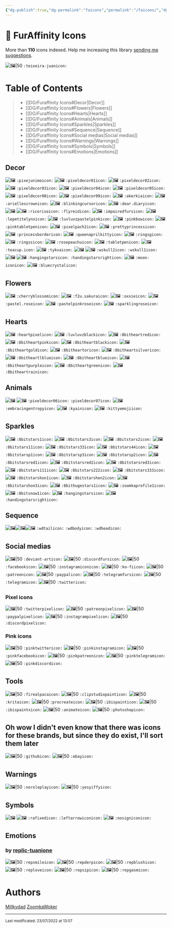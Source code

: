 ```yaml
---
{"dg-publish":true,"dg-permalink":"faicons","permalink":"/faicons/","dgHomeLink":true,"dgPassFrontmatter":false}
---
```



# 🐾 FurAffinity Icons
More than **110** icons indexed. Help me increasing this library [sending me suggestions](https://www.furaffinity.net/newpm/teixeira-juan).

![🖼|50](https://a.furaffinity.net/20220401/teixeira-juan.gif) `:teixeira-juanicon:`

# Table of Contents
> - [[DG/Furaffinity Icons#Decor|Decor]]
> - [[DG/Furaffinity Icons#Flowers|Flowers]]
> - [[DG/Furaffinity Icons#Hearts|Hearts]]
> - [[DG/Furaffinity Icons#Animals|Animals]]
> - [[DG/Furaffinity Icons#Sparkles|Sparkles]]
> - [[DG/Furaffinity Icons#Sequence|Sequence]]
> - [[DG/Furaffinity Icons#Social medias|Social medias]]
> - [[DG/Furaffinity Icons#Warnings|Warnings]]
> - [[DG/Furaffinity Icons#Symbols|Symbols]]
> - [[DG/Furaffinity Icons#Emotions|Emotions]]

## Decor
![🖼](https://a.furaffinity.net/20220401/pixejunimo.gif) `:pixejunimoicon:`
![🖼](https://a.furaffinity.net/20220401/pixeldecor01.gif) `:pixeldecor01icon:`
![🖼](https://a.furaffinity.net/20220401/pixeldecor02.gif) `:pixeldecor02icon:`
![🖼](https://a.furaffinity.net/20220401/pixeldecor03.gif) `:pixeldecor03icon:`
![🖼](https://a.furaffinity.net/20220401/pixeldecor04.gif) `:pixeldecor04icon:`
![🖼](https://a.furaffinity.net/20220401/pixeldecor05.gif) `:pixeldecor05icon:`
![🖼](https://a.furaffinity.net/20220401/pixeldecor08.gif) `:pixeldecor08icon:`
![🖼](https://a.furaffinity.net/20220401/pixeldecor09.gif) `:pixeldecor09icon:`
![🖼](https://a.furaffinity.net/20220401/akerkia.gif) `:akerkiaicon:`
![🖼](https://a.furaffinity.net/20220401/ariellescrown.gif) `:ariellescrownicon:`
![🖼](https://a.furaffinity.net/20220401/blinkingcursor.gif) `:blinkingcursoricon:`
![🖼](https://a.furaffinity.net/20220401/dear.diary.gif) `:dear.diaryicon:`
![🖼](https://a.furaffinity.net/20220401/ricoriso.gif) ![🖼](https://a.furaffinity.net/20220401/flyreid.gif) `:ricorisoicon:` `:flyreidicon:`
![🖼](https://a.furaffinity.net/20220401/impairedfurs.gif) `:impairedfursicon:`
![🖼](https://a.furaffinity.net/20220401/lepetitelynx.gif) `:lepetitelynxicon:`
![🖼](https://a.furaffinity.net/20220401/luvluvzpastelpink.gif) `:luvluvzpastelpinkicon:`
![🖼](https://a.furaffinity.net/20220401/pinkbow.gif) `:pinkbowicon:`
![🖼](https://a.furaffinity.net/20220401/pinktabletpen.gif) `:pinktabletpenicon:`
![🖼](https://a.furaffinity.net/20220401/pixelpach2.gif) `:pixelpach2icon:`
![🖼](https://a.furaffinity.net/20220401/prettyprincess..gif) `:prettyprincessicon:`
![🖼](https://a.furaffinity.net/20220401/princessborder.gif) `:princessbordericon:`
![🖼](https://a.furaffinity.net/20220401/queenaprilkitty.gif) `:queenaprilkittyicon:`
![🖼](https://a.furaffinity.net/20220401/ringsg.gif) `:ringsgicon:`
![🖼](https://a.furaffinity.net/20220401/ringss.gif) `:ringssicon:`
![🖼](https://a.furaffinity.net/20220401/rosepeachu.gif) `:rosepeachuicon:`
![🖼](https://a.furaffinity.net/20220401/tabletpen.gif) `:tabletpenicon:`
![🖼](https://a.furaffinity.net/20220401/teacup..gif) `:teacup.icon:`
![🖼](https://a.furaffinity.net/20220401/tykva.gif) `:tykvaicon:`
![🖼](https://a.furaffinity.net/20220401/wskull2.gif)
![🖼](https://a.furaffinity.net/20220401/wskull1.gif)
`:wskull2icon:`
`:wskull1icon:`
![🖼](https://a.furaffinity.net/20220401/hangingstars.gif) ![🖼](https://a.furaffinity.net/20220401/handingstarsright.gif)  `:hangingstarsicon:` `:handingstarsrighticon:`
![🖼](https://a.furaffinity.net/20220401/moon-icon.gif) `:moon-iconicon:`
![🖼](https://a.furaffinity.net/20220401/bluecrystal.gif) `:bluecrystalicon:`
## Flowers
![🖼](https://a.furaffinity.net/20220401/cherryblossom..gif) `:cherryblossomicon:`
![🖼](https://a.furaffinity.net/20220401/f2u.sakura.gif) `:f2u.sakuraicon:`
![🖼](https://a.furaffinity.net/20220401/oxxie.gif) `:oxxieicon:`
![🖼](https://a.furaffinity.net/20220401/pastel.rose.gif) `:pastel.roseicon:`
![🖼](https://a.furaffinity.net/20220401/pastelpinkrose.gif) `:pastelpinkroseicon:`
![🖼](https://a.furaffinity.net/20220401/sparklingrose.gif) `:sparklingroseicon:`

## Hearts
![🖼](https://a.furaffinity.net/20220401/heartpixel.gif) `:heartpixelicon:`
![🖼](https://a.furaffinity.net/20220401/luvluvzblack.gif) `:luvluvzblackicon:`
![🖼](https://a.furaffinity.net/20220401/8bitheartred.gif) `:8bitheartredicon:`
![🖼](https://a.furaffinity.net/20220401/8bitheartpink.gif) `:8bitheartpinkicon:`
![🖼](https://a.furaffinity.net/20220401/8bitheartblack.gif) `:8bitheartblackicon:`
![🖼](https://a.furaffinity.net/20220401/8bitheartgold.gif) `:8bitheartgoldicon:`
![🖼](https://a.furaffinity.net/20220401/8bitheartor.gif) `:8bitheartoricon:`
![🖼](https://a.furaffinity.net/20220401/8bitheartsilver.gif) `:8bitheartsilvericon:`
![🖼](https://a.furaffinity.net/20220401/8bitheartlblue.gif) `:8bitheartlblueicon:`
![🖼](https://a.furaffinity.net/20220401/8bitheartblue.gif) `:8bitheartblueicon:`
![🖼](https://a.furaffinity.net/20220401/8bitheartpurple.gif) `:8bitheartpurpleicon:`
![🖼](https://a.furaffinity.net/20220401/8bitheartgreen.gif) `:8bitheartgreenicon:`
![🖼](https://a.furaffinity.net/20220401/8bitheartrain.gif) `:8bitheartrainicon:`

## Animals
![🖼](https://a.furaffinity.net/20220401/pixeldecor06.gif) ![🖼](https://a.furaffinity.net/20220401/pixeldecor07.gif) `:pixeldecor06icon:` `:pixeldecor07icon:`
![🖼](https://a.furaffinity.net/20220401/embracingentropy.gif) `:embracingentropyicon:`
![🖼](https://a.furaffinity.net/20220401/kyain.gif) `:kyainicon:`
![🖼](https://a.furaffinity.net/20220401/kittyemoji.gif) `:kittyemojiicon:`
##  Sparkles
![🖼](https://a.furaffinity.net/20220401/8bitstars1.gif) `:8bitstars1icon:`
![🖼](https://a.furaffinity.net/20220401/8bitstars3.gif) `:8bitstars3icon:`
![🖼](https://a.furaffinity.net/20220401/8bitstars2.gif) `:8bitstars2icon:`
![🖼](https://a.furaffinity.net/20220401/8bitstars11.gif) `:8bitstars11icon:`
![🖼](https://a.furaffinity.net/20220401/8bitstars33.gif) `:8bitstars33icon:`
![🖼](https://a.furaffinity.net/20220401/8bitstars44.gif) `:8bitstars44icon:`
![🖼](https://a.furaffinity.net/20220401/8bitstarsp1.gif) `:8bitstarsp1icon:`
![🖼](https://a.furaffinity.net/20220401/8bitstarsp3.gif) `:8bitstarsp3icon:`
![🖼](https://a.furaffinity.net/20220401/8bitstarsp2.gif) `:8bitstarsp2icon:`
![🖼](https://a.furaffinity.net/20220401/8bitstarsred1.gif) `:8bitstarsred1icon:`
![🖼](https://a.furaffinity.net/20220401/8bitstarsred2.gif) `:8bitstarsred2icon:`
![🖼](https://a.furaffinity.net/20220401/8bitstarsred3.gif) `:8bitstarsred3icon:`
![🖼](https://a.furaffinity.net/20220401/8bitstars111.gif) `:8bitstars111icon:`
![🖼](https://a.furaffinity.net/20220401/8bitstars222.gif) `:8bitstars222icon:`
![🖼](https://a.furaffinity.net/20220401/8bitstars333.gif) `:8bitstars333icon:`
![🖼](https://a.furaffinity.net/20220401/8bitstarshon1.gif) `:8bitstarshon1icon:`
![🖼](https://a.furaffinity.net/20220401/8bitstarshon2.gif) `:8bitstarshon2icon:`
![🖼](https://a.furaffinity.net/20220401/8bitstarshon3.gif) `:8bitstarshon3icon:`
![🖼](https://a.furaffinity.net/20220401/8bithugestars1.gif) `:8bithugestars1icon:`
![🖼](https://a.furaffinity.net/20220401/zoomkaprofile1.gif) `:zoomkaprofile1icon:`
![🖼](https://a.furaffinity.net/20220401/8bitsnow1.gif) `:8bitsnow1icon:`
![🖼](https://a.furaffinity.net/20220401/hangingstars.gif) `:hangingstarsicon:`
![🖼](https://a.furaffinity.net/20220401/handingstarsright.gif) `:handingstarsrighticon:`

## Sequence
![🖼](https://a.furaffinity.net/20220401/wdtail.gif)![🖼](https://a.furaffinity.net/20220401/wdbody.gif)![🖼](https://a.furaffinity.net/20220401/wdhead.gif)
`:wdtailicon:` `:wdbodyicon:` `:wdheadicon:`


## Social medias
![🖼|50](https://a.furaffinity.net/20220401/deviant-art.gif) `:deviant-articon:`
![🖼|50](https://a.furaffinity.net/20220401/discordfurs.gif) `:discordfursicon:`
![🖼|50](https://a.furaffinity.net/20220401/facebook.gif) `:facebookicon:`
![🖼|50](https://a.furaffinity.net/20220401/instagramicon.gif) `:instagramiconicon:`
![🖼|50](https://a.furaffinity.net/20220401/ko-fi.gif) `:ko-fiicon:`
![🖼|50](https://a.furaffinity.net/20220401/patreon.gif) `:patreonicon:`
![🖼|50](https://a.furaffinity.net/20220401/paypal.gif) `:paypalicon:`
![🖼|50](https://a.furaffinity.net/20220401/telegramfurs.gif) `:telegramfursicon:`
![🖼|50](https://a.furaffinity.net/20220401/telegram.gif) `:telegramicon:`
![🖼|50](https://a.furaffinity.net/20220401/twitter.gif) `:twittericon:`
### Pixel icons
![🖼|50](https://a.furaffinity.net/20220401/twitterpixel.gif) `:twitterpixelicon:`
![🖼|50](https://a.furaffinity.net/20220401/patreonpixel.gif) `:patreonpixelicon:`
![🖼|50](https://a.furaffinity.net/20220401/paypalpixel.gif) `:paypalpixelicon:`
![🖼|50](https://a.furaffinity.net/20220401/instagrampixel.gif) `:instagrampixelicon:`
![🖼|50](https://a.furaffinity.net/20220401/discordpixel.gif) `:discordpixelicon:`
### Pink icons
![🖼|50](https://a.furaffinity.net/20220401/pinktwitter.gif) `:pinktwittericon:`
![🖼|50](https://a.furaffinity.net/20220401/pinkinstagram.gif) `:pinkinstagramicon:`
![🖼|50](https://a.furaffinity.net/20220401/pinkfacebook.gif) `:pinkfacebookicon:`
![🖼|50](https://a.furaffinity.net/20220401/pinkpatreon.gif) `:pinkpatreonicon:`
![🖼|50](https://a.furaffinity.net/20220401/pinktelegram.gif) `:pinktelegramicon:`
![🖼|50](https://a.furaffinity.net/20220401/pinkdiscord.gif) `:pinkdiscordicon:`


## Tools
![🖼|50](https://a.furaffinity.net/20220401/firealpaca.gif) `:firealpacaicon:`
![🖼|50](https://a.furaffinity.net/20220401/clipstudiopaint.gif) `:clipstudiopainticon:`
![🖼|50](https://a.furaffinity.net/20220401/krita.gif) `:kritaicon:`
![🖼|50](https://a.furaffinity.net/20220401/procreate.gif) `:procreateicon:`
![🖼|50](https://a.furaffinity.net/20220401/ibispaint.gif) `:ibispainticon:`
![🖼|50](https://a.furaffinity.net/20220401/ibispaintx.gif) `:ibispaintxicon:`
![🖼|50](https://a.furaffinity.net/20220401/animate.gif) `:animateicon:`
![🖼|50](https://a.furaffinity.net/20220401/photoshop.gif) `:photoshopicon:`

## Oh wow I didn't even know that there was icons for these brands, but since they do exist, I'll sort them later
![🖼|50](https://a.furaffinity.net/20220401/github.gif) `:githubicon:`
![🖼|50](https://a.furaffinity.net/20220401/ebay.gif) `:ebayicon:`

## Warnings
![🖼|50](https://a.furaffinity.net/20220401/noroleplay.gif) `:noroleplayicon:`
![🖼|50](https://a.furaffinity.net/20220401/yesyiffy.gif) `:yesyiffyicon:`

##  Symbols
![🖼](https://a.furaffinity.net/20220401/rafixed.gif) ![🖼](https://a.furaffinity.net/20220401/leftarrowicon.gif) `:rafixedicon:` `:leftarrowiconicon:`
![🖼](https://a.furaffinity.net/20220401/nosignicon.gif) `:nosigniconicon:`

## Emotions
### by [replic-tuanione](https://www.furaffinity.net/user/replic-tuanione)

![🖼|50](https://a.furaffinity.net/20220401/repsmile.gif) `:repsmileicon:`
![🖼|50](https://a.furaffinity.net/20220401/repderp.gif) `:repderpicon:`
![🖼|50](https://a.furaffinity.net/20220401/repblush.gif) `:repblushicon:`
![🖼|50](https://a.furaffinity.net/20220401/replove.gif) `:reploveicon:`
![🖼|50](https://a.furaffinity.net/20220401/repsip.gif) `:repsipicon:`
![🖼|50](https://a.furaffinity.net/20220401/repgasm.gif) `:repgasmicon:`

# Authors
[Millkydad](https://www.furaffinity.net/user/millkydad)
[ZoomkaWoker](https://www.furaffinity.net/user/zoomkawoker)

____
<sub>
Last modificated: 23/07/2022 at 13:07
</sub>